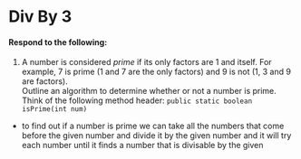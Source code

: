 # Div By 3
#### Respond to the following:

1. A number is considered *prime* if its only factors are 1 and itself. For example, 7 is prime (1 and 7 are the only factors) and 9 is not (1, 3 and 9 are factors).  
Outline an algorithm to determine whether or not a number is prime.  
Think of the following method header:
`public static boolean isPrime(int num)`

* to find out if a number is prime we can take all the numbers that come before the given number and divide it by the given number and it will try each number until it finds a number that is divisable by the given 
